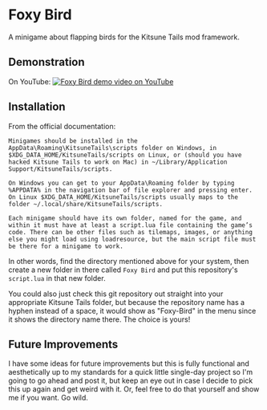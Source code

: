 # Foxy Bird
A minigame about flapping birds for the Kitsune Tails mod framework.

## Demonstration
On YouTube:
[![Foxy Bird demo video on YouTube](https://img.youtube.com/vi/BNm8Sax9PPA/0.jpg)](https://www.youtube.com/watch?v=BNm8Sax9PPA)

## Installation
From the official documentation:
```
Minigames should be installed in the AppData\Roaming\KitsuneTails\scripts folder on Windows, in $XDG_DATA_HOME/KitsuneTails/scripts on Linux, or (should you have hacked Kitsune Tails to work on Mac) in ~/Library/Application Support/KitsuneTails/scripts.

On Windows you can get to your AppData\Roaming folder by typing %APPDATA% in the navigation bar of file explorer and pressing enter. On Linux $XDG_DATA_HOME/KitsuneTails/scripts usually maps to the folder ~/.local/share/KitsuneTails/scripts.

Each minigame should have its own folder, named for the game, and within it must have at least a script.lua file containing the game’s code. There can be other files such as tilemaps, images, or anything else you might load using loadresource, but the main script file must be there for a minigame to work.
```

In other words, find the directory mentioned above for your system, then create a new folder in there called `Foxy Bird` and put this repository's `script.lua` in that new folder.

You could also just check this git repository out straight into your appropriate Kitsune Tails folder, but because the repository name has a hyphen instead of a space, it would show as "Foxy-Bird" in the menu since it shows the directory name there. The choice is yours!

## Future Improvements
I have some ideas for future improvements but this is fully functional and aesthetically up to my standards for a quick little single-day project so I'm going to go ahead and post it, but keep an eye out in case I decide to pick this up again and get weird with it. Or, feel free to do that yourself and show me if you want. Go wild.